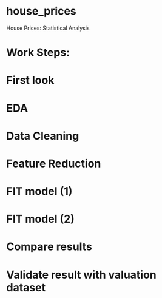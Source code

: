 # house_prices
House Prices: Statistical Analysis

# Work Steps:

# First look

# EDA

# Data Cleaning

# Feature Reduction

# FIT model (1)

# FIT model (2)

# Compare results

# Validate result with valuation dataset 